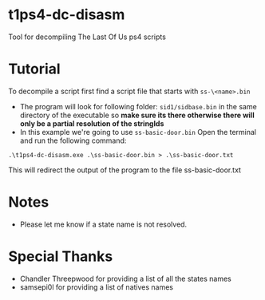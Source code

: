 # t1ps4-dc-disasm
Tool for decompiling The Last Of Us ps4 scripts

# Tutorial
To decompile a script first find a script file that starts with `ss-\<name>.bin`
- The program will look for following folder: `sid1/sidbase.bin` in the same directory of the executable so **make sure its there otherwise there will only be a partial resolution of the stringIds**
- In this example we\'re going to use `ss-basic-door.bin`
Open the terminal and run the following command:
```
.\t1ps4-dc-disasm.exe .\ss-basic-door.bin > .\ss-basic-door.txt
```
This will redirect the output of the program to the file ss-basic-door.txt

# Notes
- Please let me know if a state name is not resolved.

# Special Thanks
- Chandler Threepwood for providing a list of all the states names
- samsepi0l for providing a list of natives names